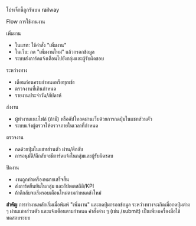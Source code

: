 โปรเจ็กนี้ถูกรันบน railway


Flow การใช้งานงาน

เพิ่มงาน
- ในแชท: ใช้คำสั่ง "เพิ่มงาน" 
- ในเว็บ: กด "เพิ่มงานใหม่" แล้วกรอกข้อมูล
- ระบบส่งการ์ดแจ้งเตือนไปยังกลุ่มและผู้รับผิดชอบ

ระหว่างทาง
- เตือนก่อนครบกำหนดหรือทุกเช้า
- ตรวจงานที่เกินกำหนด
- รายงานประจำวัน/สัปดาห์

ส่งงาน
- ผู้ทำงานแนบไฟล์ (ถ้ามี) หรืออัปโหลดผ่านเว็บด้วยการกดปุ่มในแชทส่วนตัว
- ระบบแจ้งผู้ตรวจให้ตรวจภายในเวลาที่กำหนด

ตรวจงาน
- กดด้วยปุ่มในแชทส่วนตัว ผ่าน/ตีกลับ
- การอนุมัติ/ตีกลับจะมีการ์ดแจ้งในกลุ่มและผู้รับผิดชอบ

ปิดงาน
- งานถูกทำเครื่องหมายเสร็จสิ้น
- ส่งการ์ดยืนยันในกลุ่ม และอัปเดตสถิติ/KPI
- ถ้าตีกลับจะเริ่มรอบเตือนใหม่ตามกำหนดส่งใหม่

**สำคัญ**
การทำงานหลักเริ่มเมื่อพิมพ์ "เพิ่มงาน" และกดปุ่มกรอกข้อมูล ระหว่างทางจะเกิดเมื่อกดปุ่มต่าง ๆ ผ่านแชทส่วนตัว และแจ้งเตือนตามกำหนด คำสั่งต่าง ๆ (เช่น /submit) เป็นเพียงเครื่องมือใช้ทดสอบระบบ

